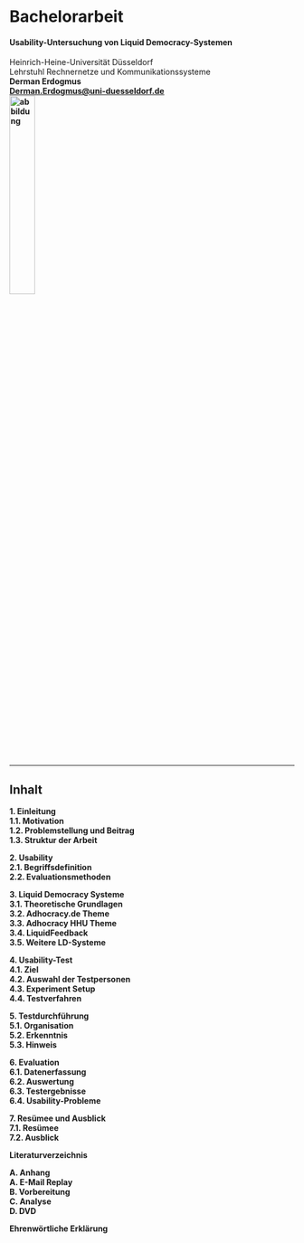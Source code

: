 Bachelorarbeit
==============

#### Usability-Untersuchung von Liquid Democracy-Systemen

<div class="vcard">
 <div class="org">
    Heinrich-Heine-Universität Düsseldorf <br />
    Lehrstuhl Rechnernetze und Kommunikationssysteme <br />
 </div>
</div>

<div id="hcard-Derman-Erdogmus" class="vcard">
 <b>Derman Erdogmus<b/><br />
 <a class="email" href="mailto:Derman.Erdogmus@uni-duesseldorf.de">Derman.Erdogmus@uni-duesseldorf.de</a> <br />
</div>

<img src="https://raw.github.com/dnes86/Bachelorarbeit/master/working-out/HHU%20Düsseldorf.png" alt="abbildung" width="30%" style="max-width:100%;">

--------

## Inhalt
**1. Einleitung**      
1.1. Motivation      
1.2. Problemstellung und Beitrag      
1.3. Struktur der Arbeit      

**2. Usability**      
2.1. Begriffsdefinition      
2.2. Evaluationsmethoden      

**3. Liquid Democracy Systeme**      
3.1. Theoretische Grundlagen      
3.2. Adhocracy.de Theme      
3.3. Adhocracy HHU Theme      
3.4. LiquidFeedback      
3.5. Weitere LD-Systeme      

**4. Usability-Test**      
4.1. Ziel      
4.2. Auswahl der Testpersonen      
4.3. Experiment Setup      
4.4. Testverfahren      

**5. Testdurchführung**      
5.1. Organisation      
5.2. Erkenntnis      
5.3. Hinweis      

**6. Evaluation**      
6.1. Datenerfassung      
6.2. Auswertung      
6.3. Testergebnisse      
6.4. Usability-Probleme      

**7. Resümee und Ausblick**      
7.1. Resümee      
7.2. Ausblick      

**Literaturverzeichnis**  

**A. Anhang**      
A. E-Mail Replay   
B. Vorbereitung   
C. Analyse      
D. DVD      

**Ehrenwörtliche Erklärung**  